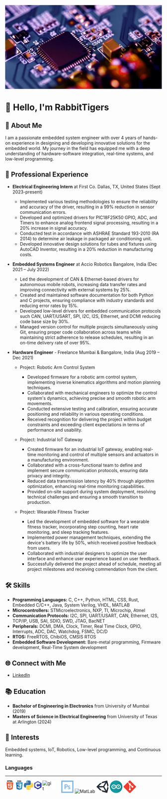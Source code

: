 
<img src="readme.PNG">


# 👋 Hello, I'm RabbitTigers

## 🚀 About Me
I am a passionate embedded system engineer with over 4 years of hands-on experience in designing and developing innovative solutions for the embedded world. My journey in the field has equipped me with a deep understanding of hardware-software integration, real-time systems, and low-level programming.

## 💼 Professional Experience 
- **Electrical Engineering Intern** at First Co. Dallas, TX, United States (Sept 2023-present)
  - Implemented various testing methodologies to ensure the reliability and accuracy of the driver, resulting in a 99% reduction in sensor communication errors.
  - Developed and optimized drivers for PIC18F25K50 GPIO, ADC, and Timers to enhance analog frontend signal processing, resulting in a 20% increase in signal accuracy.
  - Conducted test in accordance with ASHRAE Standard 193-2010 (RA 2014) to determine air leakage in packaged air conditioning unit.
  - Developed innovative design solutions for tubes and fixtures using AutoCAD Inventor, resulting in a 20% reduction in manufacturing costs.
 
- **Embedded Systems Engineer** at Accio Robotics Bangalore, India  (Dec 2021 – July 2022)
  - Led the development of CAN & Ethernet-based drivers for autonomous mobile robots, increasing data transfer rates and improving connectivity with external systems by 25%.
  - Created and maintained software documentation for both Python and C projects, ensuring compliance with industry standards and reducing error rates by 15%.
  - Developed low-level drivers for embedded communication protocols such CAN, UART/USART, SPI, I2C, I2S, Ethernet, and DCMI reducing code base size by 30%.
  - Managed version control for multiple projects simultaneously using Git, ensuring proper code collaboration across teams while maintaining strict adherence to release   schedules, resulting in an on-time delivery rate of over 95%.
 
- **Hardware Engineer** - Freelance Mumbai & Bangalore, India  (Aug 2019 – Dec 2021)
  -  Project: Robotic Arm Control System  
     *  Developed firmware for a robotic arm control system, implementing inverse kinematics algorithms and motion planning techniques.
     *  Collaborated with mechanical engineers to optimize the control system's dynamics, achieving precise and smooth robotic arm movements.
     *  Conducted extensive testing and calibration, ensuring accurate positioning and reliability in various operating conditions.  
     *  Received recognition for delivering the project within budget constraints and exceeding client expectations in terms of performance and
        usability.
     
  -  Project: Industrial IoT Gateway
     *  Created firmware for an industrial IoT gateway, enabling real-time monitoring and control of multiple sensors and actuators in a
        manufacturing environment.
     *  Collaborated with a cross-functional team to define and implement secure communication protocols, ensuring data privacy and integrity.
     *  Reduced data transmission latency by 40% through algorithm optimization, enhancing real-time monitoring capabilities.
     *  Provided on-site support during system deployment, resolving technical challenges and ensuring a smooth transition to production.

  -  Project: Wearable Fitness Tracker
      * Led the development of embedded software for a wearable fitness tracker, incorporating step counting, heart rate monitoring, and sleep
        tracking features.
      * Implemented power management techniques, extending the device's battery life by 50%, which received positive feedback from users.
      * Collaborated with industrial designers to optimize the user interface and enhance user experience based on user feedback.
      * Successfully delivered the project ahead of schedule, meeting all project milestones and receiving commendation from the client.

## 🛠️ Skills
- **Programming Languages:** C, C++, Python, HTML, CSS, Rust, Embedded C/C++, Java, System Verilog, VHDL, MATLAB
- **Microcontrollers:** STMicroelectronics, NXP, TI, Microchip, Atmel
- **Communication Protocols:** I2C, SPI, UART/USART, CAN, Ethernet, I2S, TCP/IP, USB, SAI, SDIO, SWD, JTAG, BacNET
- **Peripherals:** DCMI, DMA, Clock, Timer, Real Time Clock, GPIO, Interrupts, ADC, DAC, Watchdog, FSMC, DC/D
- **RTOS:** FreeRTOS, ChibiOS, CMSIS RTOS
- **Embedded Software Development:** Bare-metal programming, Firmware development, Real-Time System development
 

## 🌐 Connect with Me
- [LinkedIn](https://www.linkedin.com/in/kunalsalvi63)

## 📚 Education
- **Bachelor of Engineering in Electronics** from University of Mumbai (2019)
- **Masters of Science in Electrical Engineering** from University of Texas at Arlington (2024)



## 🌱 Interests
Embedded systems, IoT, Robotics, Low-level programming, and Continuous learning.




### Languages
---
<img align="left" alt="HTML5" width="30px" src="https://raw.githubusercontent.com/github/explore/80688e429a7d4ef2fca1e82350fe8e3517d3494d/topics/html/html.png" />
<img align="left" alt="CSS3" width="30px" src="https://raw.githubusercontent.com/github/explore/80688e429a7d4ef2fca1e82350fe8e3517d3494d/topics/css/css.png" />
<img align="left" alt="Python" width="30px" src="https://github.com/Aakarsh-B/trying-repos/blob/master/python-5.svg?raw=true"/> 
<img align="left" alt="C" width="30px" src="https://github.com/Aakarsh-B/trying-repos/blob/master/c-programming.png"/>
<img align="left" alt="git" width="30px" src="https://www.vectorlogo.zone/logos/git-scm/git-scm-icon.svg"/>
<img align="left" alt="GitHub" width="30px" src="https://github.com/Aakarsh-B/trying-repos/blob/master/github.svg"/>

<img src="https://raw.githubusercontent.com/teamedwardforever/Readme-Generator/71f25dd8b98329b168142a6b782a107b75eab178/svg/Skills/Software/photoshop-line.svg" alt="Photoshop" width="40" height="40"/>
<img src="https://dl.dropboxusercontent.com/s/6e7hk06wzjp3j52/Matlab_Logo.png" alt="MatLab" width="40" height="40"/>
<img src="https://raw.githubusercontent.com/teamedwardforever/Readme-Generator/71f25dd8b98329b168142a6b782a107b75eab178/svg/Skills/Engines/unity3d-icon.svg" alt="Unity" width="40" height="40"/>
<img src="https://raw.githubusercontent.com/teamedwardforever/Readme-Generator/71f25dd8b98329b168142a6b782a107b75eab178/svg/Skills/Other/arduino-1.svg" alt="Arduino" width="40" height="40"/>
<img src="https://raw.githubusercontent.com/teamedwardforever/Readme-Generator/71f25dd8b98329b168142a6b782a107b75eab178/svg/Skills/Other/git-scm-icon.svg" alt="Git" width="40" height="40"/>
<br />

<br />



<!--- 

### Softwares
<img align="left" alt="KiCAD" width="30px" src="https://user-images.githubusercontent.com/38166489/118163105-3a5c5100-b43f-11eb-9ad8-7e54b665e8e2.png" />


<a href="https://instagram.com">
<img align = "left" 
     wdth = "30px"
     src="https://img.icons8.com/color/48/000000/instagram-new--v2.png" />
</a>
  
 <img align = "left" src="https://img.icons8.com/color/48/000000/instagram-new--v2.png" />
--->
